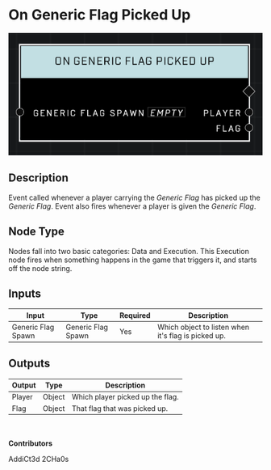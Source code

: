 # On Generic Flag Picked Up
![](../../../.gitbook/assets/on-generic-flag-picked-up.png)
## Description
Event called whenever a player carrying the *Generic Flag* has picked up the *Generic Flag*. Event also fires whenever a player is given the *Generic Flag*.

## Node Type
Nodes fall into two basic categories: Data and Execution. This Execution node fires when something happens in the game that triggers it, and starts off the node string.

## Inputs
| Input | Type | Required | Description |
|------------------|------------------|----------|--------------------------------------------------------------|
| Generic Flag Spawn | Generic Flag Spawn | Yes | Which object to listen when it's flag is picked up. |

## Outputs
| Output | Type | Description |
|------------------|------------------|--------------------------------------------------------------|
| Player | Object | Which player picked up the flag.|
| Flag | Object | That flag that was picked up.|

\
\
**Contributors**

AddiCt3d 2CHa0s